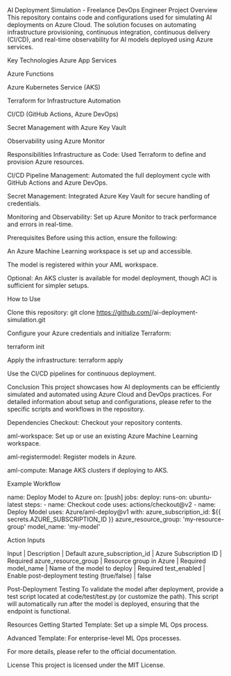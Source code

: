 AI Deployment Simulation - Freelance DevOps Engineer
Project Overview
This repository contains code and configurations used for simulating AI deployments on Azure Cloud. The solution focuses on automating infrastructure provisioning, continuous integration, continuous delivery (CI/CD), and real-time observability for AI models deployed using Azure services.

Key Technologies
Azure App Services

Azure Functions

Azure Kubernetes Service (AKS)

Terraform for Infrastructure Automation

CI/CD (GitHub Actions, Azure DevOps)

Secret Management with Azure Key Vault

Observability using Azure Monitor

Responsibilities
Infrastructure as Code: Used Terraform to define and provision Azure resources.

CI/CD Pipeline Management: Automated the full deployment cycle with GitHub Actions and Azure DevOps.

Secret Management: Integrated Azure Key Vault for secure handling of credentials.

Monitoring and Observability: Set up Azure Monitor to track performance and errors in real-time.

Prerequisites
Before using this action, ensure the following:

An Azure Machine Learning workspace is set up and accessible.

The model is registered within your AML workspace.

Optional: An AKS cluster is available for model deployment, though ACI is sufficient for simpler setups.

How to Use

Clone this repository: git clone https://github.com/<your-username>/ai-deployment-simulation.git

Configure your Azure credentials and initialize Terraform:

terraform init

Apply the infrastructure:
terraform apply

Use the CI/CD pipelines for continuous deployment.

Conclusion
This project showcases how AI deployments can be efficiently simulated and automated using Azure Cloud and DevOps practices. For detailed information about setup and configurations, please refer to the specific scripts and workflows in the repository.

Dependencies
Checkout: Checkout your repository contents.

aml-workspace: Set up or use an existing Azure Machine Learning workspace.

aml-registermodel: Register models in Azure.

aml-compute: Manage AKS clusters if deploying to AKS.

Example Workflow

name: Deploy Model to Azure
on: [push]
jobs:
  deploy:
    runs-on: ubuntu-latest
    steps:
      - name: Checkout code
        uses: actions/checkout@v2
      - name: Deploy Model
        uses: Azure/aml-deploy@v1
        with:
          azure_subscription_id: ${{ secrets.AZURE_SUBSCRIPTION_ID }}
          azure_resource_group: 'my-resource-group'
          model_name: 'my-model'

Action Inputs

Input | Description | Default
azure_subscription_id | Azure Subscription ID | Required
azure_resource_group | Resource group in Azure | Required
model_name | Name of the model to deploy | Required
test_enabled | Enable post-deployment testing (true/false) | false

Post-Deployment Testing
To validate the model after deployment, provide a test script located at code/test/test.py (or customize the path). 
This script will automatically run after the model is deployed, ensuring that the endpoint is functional.


Resources
Getting Started Template: Set up a simple ML Ops process.

Advanced Template: For enterprise-level ML Ops processes.

For more details, please refer to the official documentation.

License
This project is licensed under the MIT License.





